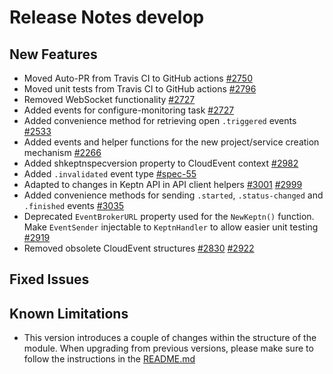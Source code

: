 # Release Notes develop

## New Features

- Moved Auto-PR from Travis CI to GitHub actions [#2750](https://github.com/keptn/keptn/2750)
- Moved unit tests from Travis CI to GitHub actions [#2796](https://github.com/keptn/keptn/2796)
- Removed WebSocket functionality [#2727](https://github.com/keptn/keptn/2727)
- Added events for configure-monitoring task [#2727](https://github.com/keptn/keptn/2727)
- Added convenience method for retrieving open `.triggered` events [#2533](https://github.com/keptn/keptn/2533)
- Added events and helper functions for the new project/service creation mechanism [#2266](https://github.com/keptn/keptn/2266)
- Added shkeptnspecversion property to CloudEvent context [#2982](https://github.com/keptn/keptn/issues/2982)
- Added `.invalidated` event type [#spec-55](https://github.com/keptn/spec/issues/55)
- Adapted to changes in Keptn API in API client helpers [#3001](https://github.com/keptn/keptn/issues/3001) [#2999](https://github.com/keptn/keptn/issues/2999)
- Added convenience methods for sending `.started`, `.status-changed` and `.finished` events [#3035](https://github.com/keptn/keptn/issues/3035)
- Deprecated `EventBrokerURL` property used for the `NewKeptn()` function. Make `EventSender` injectable to `KeptnHandler` to allow easier unit testing [#2919](https://github.com/keptn/keptn/issues/2919)
- Removed obsolete CloudEvent structures [#2830](https://github.com/keptn/keptn/issues/2830) [#2922](https://github.com/keptn/keptn/issues/2922)

## Fixed Issues

## Known Limitations

- This version introduces a couple of changes within the structure of the module. When upgrading from previous versions, please make sure to follow the instructions
in the [README.md](https://github.com/augustin-dt/go-utils/tree/release-0.7.2#upgrade-to-072-from-previous-versions)

